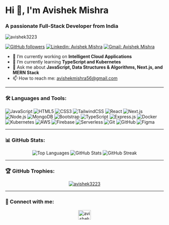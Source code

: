 # Hi 👋, I'm Avishek Mishra
### A passionate Full-Stack Developer from India

<p align="left"> <img src="https://komarev.com/ghpvc/?username=avishek3223&label=Profile%20views&color=0e75b6&style=flat" alt="avishek3223" /> </p>

[![GitHub followers](https://img.shields.io/github/followers/avishek3223?label=Follow&style=social)](https://github.com/avishek3223/?tab=follow)
[![Linkedin: Avishek Mishra](https://img.shields.io/badge/-AvishekMishra-blue?style=flat-square&logo=Linkedin&logoColor=white&link=https://www.linkedin.com/in/avishek-mishra-6b3910272/)](https://www.linkedin.com/in/avishek-mishra-6b3910272/)
[![Gmail: Avishek Mishra](https://img.shields.io/badge/-avishekmishra56@gmail.com-red?style=flat-square&logo=Gmail&logoColor=white&link=mailto:avishekmishra56@gmail.com)](mailto:avishekmishra56@gmail.com)

- 🔭 I’m currently working on **Intelligent Cloud Applications**
- 🌱 I’m currently learning **TypeScript and Kubernetes**
- 💬 Ask me about **JavaScript, Data Structures & Algorithms, Next.js, and MERN Stack**
- 📫 How to reach me: [avishekmishra56@gmail.com](mailto:avishekmishra56@gmail.com)

---

### 🛠️ Languages and Tools:

<p align="left">
  <img src="https://img.shields.io/badge/-JavaScript-F7DF1E?style=for-the-badge&logo=javascript&logoColor=white" alt="JavaScript"/>
  <img src="https://img.shields.io/badge/-HTML5-E34F26?style=for-the-badge&logo=html5&logoColor=white" alt="HTML5"/>
  <img src="https://img.shields.io/badge/-CSS3-1572B6?style=for-the-badge&logo=css3&logoColor=white" alt="CSS3"/>
  <img src="https://img.shields.io/badge/-TailwindCSS-06B6D4?style=for-the-badge&logo=tailwindcss&logoColor=white" alt="TailwindCSS"/>
  <img src="https://img.shields.io/badge/-React-61DAFB?style=for-the-badge&logo=react&logoColor=white" alt="React"/>
  <img src="https://img.shields.io/badge/-Next.js-000000?style=for-the-badge&logo=nextdotjs&logoColor=white" alt="Next.js"/>
  <img src="https://img.shields.io/badge/-Node.js-339933?style=for-the-badge&logo=nodedotjs&logoColor=white" alt="Node.js"/>
  <img src="https://img.shields.io/badge/-MongoDB-47A248?style=for-the-badge&logo=mongodb&logoColor=white" alt="MongoDB"/>
  <img src="https://img.shields.io/badge/-Bootstrap-7952B3?style=for-the-badge&logo=bootstrap&logoColor=white" alt="Bootstrap"/>
  <img src="https://img.shields.io/badge/-TypeScript-3178C6?style=for-the-badge&logo=typescript&logoColor=white" alt="TypeScript"/>
  <img src="https://img.shields.io/badge/-Express.js-000000?style=for-the-badge&logo=express&logoColor=white" alt="Express.js"/>
  <img src="https://img.shields.io/badge/-Docker-2496ED?style=for-the-badge&logo=docker&logoColor=white" alt="Docker"/>
  <img src="https://img.shields.io/badge/-Kubernetes-326CE5?style=for-the-badge&logo=kubernetes&logoColor=white" alt="Kubernetes"/>
  <img src="https://img.shields.io/badge/-AWS-232F3E?style=for-the-badge&logo=amazonaws&logoColor=white" alt="AWS"/>
  <img src="https://img.shields.io/badge/-Firebase-FFCA28?style=for-the-badge&logo=firebase&logoColor=white" alt="Firebase"/>
  <img src="https://img.shields.io/badge/-Serverless-FD5750?style=for-the-badge&logo=serverless&logoColor=white" alt="Serverless"/>
  <img src="https://img.shields.io/badge/-Git-F05032?style=for-the-badge&logo=git&logoColor=white" alt="Git"/>
  <img src="https://img.shields.io/badge/-GitHub-181717?style=for-the-badge&logo=github&logoColor=white" alt="GitHub"/>
  <img src="https://img.shields.io/badge/-Figma-F24E1E?style=for-the-badge&logo=figma&logoColor=white" alt="Figma"/>
</p>



---

### 📊 GitHub Stats:

<div align="center">
  <img src="https://github-readme-stats.vercel.app/api/top-langs/?username=avishek3223&layout=compact&theme=radical&bg_color=0d1117&title_color=ffffff&text_color=c9d1d9&icon_color=79fe96" alt="Top Languages" />
  <img src="https://github-readme-stats.vercel.app/api?username=avishek3223&show_icons=true&theme=radical&bg_color=0d1117&title_color=b1ffb1&text_color=eceef1&icon_color=0087d7" alt="GitHub Stats" />
  <img src="https://github-readme-streak-stats.herokuapp.com/?user=avishek3223&theme=radical&background=0d1117&stroke=ffffff&text_color=b1ffb1&title_color=b1ffb1&fire=0087d7&ring=0087d7&sideNums=0087d7" alt="GitHub Streak" />
</div>

---

### 🏆 GitHub Trophies:

<p align="center">
  <a href="https://github.com/ryo-ma/github-profile-trophy">
    <img src="https://github-profile-trophy.vercel.app/?username=avishek3223&theme=darkhub" alt="avishek3223" />
  </a>
</p>

---

### 🔗 Connect with me:

<p align="center">
  <a href="https://www.linkedin.com/in/avishek-mishra-6b3910272" target="_blank">
    <img align="center" src="https://raw.githubusercontent.com/rahuldkjain/github-profile-readme-generator/master/src/images/icons/Social/linked-in-alt.svg" alt="avishek mishra" height="30" width="40" />
  </a>
</p>
